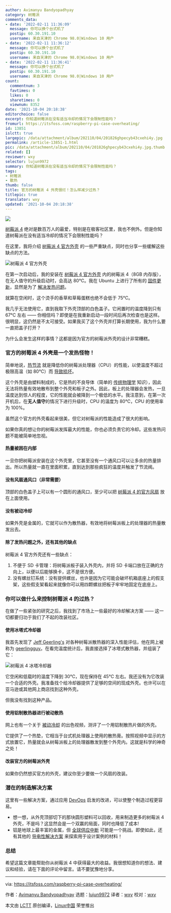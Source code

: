 ```yaml
---
author: Avimanyu Bandyopadhyay
category: 树莓派
comments_data:
- date: '2022-02-11 11:36:09'
  message: 你可以换个台式机了
  postip: 60.30.191.10
  username: 来自天津的 Chrome 98.0|Windows 10 用户
- date: '2022-02-11 11:36:12'
  message: 你可以换个台式机了
  postip: 60.30.191.10
  username: 来自天津的 Chrome 98.0|Windows 10 用户
- date: '2022-02-11 11:36:41'
  message: 你可以换个台式机了
  postip: 60.30.191.10
  username: 来自天津的 Chrome 98.0|Windows 10 用户
count:
  commentnum: 3
  favtimes: 0
  likes: 0
  sharetimes: 0
  viewnum: 8352
date: '2021-10-04 20:18:38'
editorchoice: false
excerpt: 你知道树莓派在没有适当冷却的情况下会限制性能吗？
fromurl: https://itsfoss.com/raspberry-pi-case-overheating/
id: 13851
islctt: true
largepic: /data/attachment/album/202110/04/201826ghpecyb43cxehi4y.jpg
permalink: /article-13851-1.html
pic: /data/attachment/album/202110/04/201826ghpecyb43cxehi4y.jpg.thumb.jpg
related: []
reviewer: wxy
selector: lujun9972
summary: 你知道树莓派在没有适当冷却的情况下会限制性能吗？
tags:
- 树莓派
- 散热
thumb: false
title: 官方的树莓派 4 外壳很烂！怎么样减少过热？
titlepic: true
translator: wxy
updated: '2021-10-04 20:18:38'
---
```


![](/data/attachment/album/202110/04/201826ghpecyb43cxehi4y.jpg)


[树莓派 4](https://itsfoss.com/raspberry-pi-4/) 绝对是数百万人的最爱，特别是在极客社区里，我也不例外。但是你知道树莓派在没有适当冷却的情况下会限制性能吗？


在这里，我将介绍 [树莓派 4 官方外壳](https://www.raspberrypi.org/products/raspberry-pi-4-case/) 的一些严重缺点，同时也分享一些缓解这些缺点的方法。


![树莓派 4 官方外壳](/data/attachment/album/202110/04/201838f5q4qu4bjo9pu55o.jpg)


在第一次启动后，我的安装在 [树莓派 4 官方外壳](https://www.raspberrypi.org/products/raspberry-pi-4-case/) 内的树莓派 4（8GB 内存版），在无人值守的升级启动时，会高达 80℃。我在 Ubuntu 上进行了所有的 [固件更新](https://www.einfochips.com/blog/understanding-firmware-updates-the-whats-whys-and-hows/)，显然是为了 [解决发热问题](https://www.seeedstudio.com/blog/2019/11/29/raspberry-pi-4-firmware-update-pi-4-now-runs-cooler-than-ever/)。


就算在空闲时，这个烫手的香草和草莓蛋糕也绝不会低于 75℃。


我几乎无法使用它，直到我取下外壳顶部的白色盖子。它闲置时的温度降到只有 67℃ 左右 —— 你相信吗？即使是在我重新启动一段时间后再次检查也是这样。很明显，这仍然是不太可接受。如果我买了这个外壳并打算长期使用，我为什么要一直把盖子打开？


为什么会发生这样的事情？这都是因为官方的树莓派外壳的设计非常糟糕。


### 官方的树莓派 4 外壳是一个发热怪物！


简单地说，[热节流](https://www.pcmag.com/encyclopedia/term/thermal-throttling) 就是降低你的树莓派处理器（CPU）的性能，以使温度不超过极限高温（如 80℃）而 [导致损坏](https://www.pcgamer.com/cpu-temperature-overheat/)。


这个外壳是由塑料制成的，它是热的不良导体（简单的 [传统物理学](https://thermtest.com/stay-colder-for-longer-in-a-container-made-of-plastic-or-metal) 知识），因此无法将热量有效地散布到整个外壳和板子之外。因此，板上的处理器会发热，一旦温度达到惊人的程度，它的性能就会被降到一个极低的水平。我注意到，在第一次开机后，在**无人值守**的情况下进行升级时，CPU 的温度为 80℃，CPU 的使用率为 100%。


虽然这个官方的外壳看起来很美，但它对树莓派的性能造成了很大的影响。


如果你真的想让你的树莓派发挥最大的性能，你也必须负责它的冷却。这些发热问题不能被简单地忽视。


#### 热量被困在内部


一旦你把树莓派安装在这个外壳里，它甚至没有一个通风口可以让多余的热量排出。所以热量就一直在里面积累，直到达到那些疯狂的温度并触发了节流阀。


#### 没有风扇通风口（非常需要）


顶部的白色盖子上可以有一个圆形的通风口，至少可以把 [树莓派 4 的官方风扇](https://www.raspberrypi.org/products/raspberry-pi-4-case-fan/) 放在上面使用。


#### 没有被动冷却


如果外壳是金属的，它就可以作为散热器，有效地将树莓派板上的处理器的热量散发出去。


#### 除了发热问题之外，还有其他的缺点


树莓派 4 官方外壳还有一些缺点：


1. 不便于 SD 卡管理：将树莓派板子装入外壳内，并将 SD 卡端口放在正确的方向上，以便以后能够换卡，这不是很方便。
2. 没有螺丝钉系统：没有提供螺丝，也许是因为它可能会破坏机箱底座上的假支架，这些假支架看起来就像你可以用四颗螺丝把板子牢牢地固定在底座上。


### 你可以做什么来控制树莓派 4 的过热？


在做了一些紧张的研究之后，我找到了市场上一些最好的冷却解决方案 —— 这一切都要归功于我们了不起的改装社区。


#### 使用冰塔式冷却器


我首先发现了 [Jeff Geerling's](https://www.jeffgeerling.com/blog/2019/best-way-keep-your-cool-running-raspberry-pi-4) 对各种树莓派散热器的深入性能评估，他在网上被称为 [geerlingguy](https://www.jeffgeerling.com/about)。在看完温度统计后，我直接选择了冰塔式散热器，并组装了它：


![树莓派 4 冰塔冷却器](/data/attachment/album/202110/04/201839y6xjqj7l1vc5qlre.jpg)


它空闲和低载时的温度下降到 30℃，现在保持在 45℃ 左右。我还没有为它改装一个合适的外壳。我准备找个给冷却器提供了足够的空间的现成外壳。也许可以在亚马逊或其他网上商店找到这种外壳。


但我没有找到这种产品。


#### 使用铝制散热器进行被动散热


网上也有一个关于 [被动冷却](https://buildabroad.org/2016/11/05/passive-cooling/) 的出色视频，测评了一个用铝制散热片做的外壳。


它提供了一个热垫，它相当于台式机处理器上使用的散热膏。按照视频中显示的方式放置它，热量就会从树莓派板上的处理器散发到整个外壳内。这就是科学的神奇之处！


#### 改装官方的树莓派外壳


如果你仍然想买官方的外壳，建议你至少要做一个风扇的改装。


### 潜在的制造解决方案


这里有一些解决方案，通过应用 [DevOps](https://linuxhandbook.com/what-is-devops/) 启发的改进，可以使整个制造过程更容易。


* 想一想，从外壳顶部切下的那块圆形塑料可以回收，用来制造更多的树莓派 4 外壳，不是吗？这显然会是一个双赢的局面，同时也降低了成本!
* 铝是地球上最丰富的金属，但 [全球供应中断](https://www.reuters.com/article/global-metals-idUSL1N2Q90GA) 可能是一个挑战。即使如此，还有其他的 [导电性解决方案](https://news.mit.edu/2018/engineers-turn-plastic-insulator-heat-conductor-0330) 来探索用于设计案例的材料！


### 总结


希望这篇文章能帮助你从树莓派 4 中获得最大的收益。我很想知道你的想法、建议和经验，请在下面的评论中留言。请不要犹豫地分享。




---


via: <https://itsfoss.com/raspberry-pi-case-overheating/>


作者：[Avimanyu Bandyopadhyay](https://itsfoss.com/author/avimanyu/) 选题：[lujun9972](https://github.com/lujun9972) 译者：[wxy](https://github.com/wxy) 校对：[wxy](https://github.com/wxy)


本文由 [LCTT](https://github.com/LCTT/TranslateProject) 原创编译，[Linux中国](https://linux.cn/) 荣誉推出